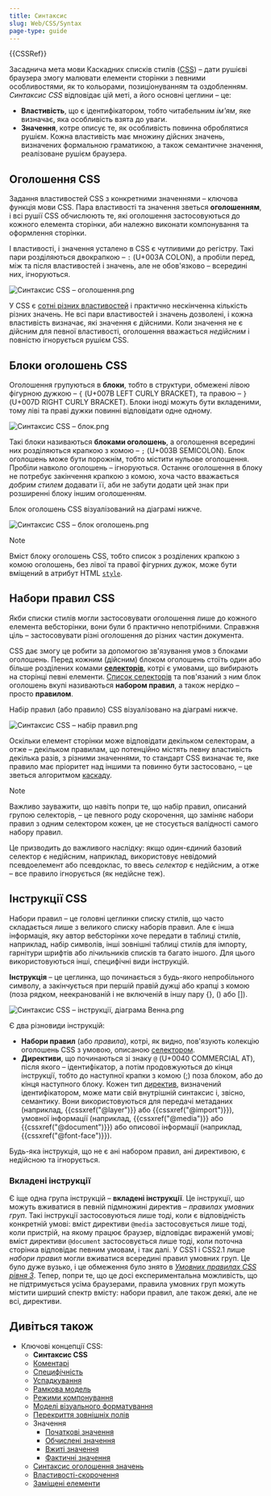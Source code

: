 ```yaml
---
title: Синтаксис
slug: Web/CSS/Syntax
page-type: guide
---
```


{{CSSRef}}

Засаднича мета мови Каскадних списків стилів ([CSS](/uk/docs/Web/CSS)) – дати рушієві браузера змогу малювати елементи сторінки з певними особливостями, як то кольорами, позиціонуванням та оздобленням. _Синтаксис CSS_ відповідає цій меті, а його основні цеглини – це:

- **Властивість**, що є ідентифікатором, тобто читабельним _ім'ям_, яке визначає, яка особливість взята до уваги.
- **Значення**, котре описує те, як особливість повинна оброблятися рушієм. Кожна властивість має множину дійсних значень, визначених формальною граматикою, а також семантичне значення, реалізоване рушієм браузера.

## Оголошення CSS

Задання властивостей CSS з конкретними значеннями – ключова функція мови CSS. Пара властивості та значення зветься **оголошенням**, і всі рушії CSS обчислюють те, які оголошення застосовуються до кожного елемента сторінки, аби належно виконати компонування та оформлення сторінки.

І властивості, і значення усталено в CSS є чутливими до регістру. Такі пари розділяються двокрапкою – `:` (U+003A COLON), а пробіли перед, між та після властивостей і значень, але не обов'язково – всередині них, ігноруються.

![Синтаксис CSS – оголошення.png](css_syntax_-_declaration.png)

У CSS є [сотні різних властивостей](/uk/docs/Web/CSS/Reference) і практично нескінченна кількість різних значень. Не всі пари властивостей і значень дозволені, і кожна властивість визначає, які значення є дійсними. Коли значення не є дійсним для певної властивості, оголошення вважається _недійсним_ і повністю ігнорується рушієм CSS.

## Блоки оголошень CSS

Оголошення групуються в **блоки**, тобто в структури, обмежені лівою фігурною дужкою – `{` (U+007B LEFT CURLY BRACKET), та правою – `}` (U+007D RIGHT CURLY BRACKET). Блоки іноді можуть бути вкладеними, тому ліві та праві дужки повинні відповідати одне одному.

![Синтаксис CSS – блок.png](css_syntax_-_block.png)

Такі блоки називаються **блоками оголошень**, а оголошення всередині них розділяються крапкою з комою – `;` (U+003B SEMICOLON). Блок оголошень може бути порожнім, тобто містити нульове оголошення. Пробіли навколо оголошень – ігноруються. Останнє оголошення в блоку не потребує закінчення крапкою з комою, хоча часто вважається _добрим стилем_ додавати її, аби не забути додати цей знак при розширенні блоку іншим оголошенням.

Блок оголошень CSS візуалізований на діаграмі нижче.

![Синтаксис CSS – блок оголошень.png](declaration-block.png)

> [!NOTE]
> Вміст блоку оголошень CSS, тобто список з розділених крапкою з комою оголошень, без лівої та правої фігурних дужок, може бути вміщений в атрибут HTML [`style`](/uk/docs/Web/HTML/Global_attributes/style).

## Набори правил CSS

Якби списки стилів могли застосовувати оголошення лише до кожного елемента вебсторінки, вони були б практично непотрібними. Справжня ціль – застосовувати різні оголошення до різних частин документа.

CSS дає змогу це робити за допомогою зв'язування умов з блоками оголошень. Перед кожним (дійсним) блоком оголошень стоїть один або більше розділених комами [**селекторів**](/uk/docs/Web/CSS/CSS_selectors), котрі є умовами, що вибирають на сторінці певні елементи. [Список селекторів](/uk/docs/Web/CSS/Selector_list) та пов'язаний з ним блок оголошень вкупі називаються **набором правил**, а також нерідко – просто **правилом**.

Набір правил (або правило) CSS візуалізовано на діаграмі нижче.

![Синтаксис CSS – набір правил.png](ruleset.png)

Оскільки елемент сторінки може відповідати декільком селекторам, а отже – декільком правилам, що потенційно містять певну властивість декілька разів, з різними значеннями, то стандарт CSS визначає те, яке правило має пріоритет над іншими та повинно бути застосовано, – це зветься алгоритмом [каскаду](/uk/docs/Learn/CSS/Building_blocks/Cascade_and_inheritance).

> [!NOTE]
> Важливо зауважити, що навіть попри те, що набір правил, описаний групою селекторів, – це певного роду скорочення, що заміняє набори правил з одним селектором кожен, це не стосується валідності самого набору правил.
>
> Це призводить до важливого наслідку: якщо один-єдиний базовий селектор є недійсним, наприклад, використовує невідомий псевдоелемент або псевдоклас, то ввесь _селектор_ є недійсним, а отже – все правило ігнорується (як недійсне теж).

## Інструкції CSS

Набори правил – це головні цеглинки списку стилів, що часто складається лише з великого списку наборів правил. Але є інша інформація, яку автор вебсторінки хоче передати в таблиці стилів, наприклад, набір символів, інші зовнішні таблиці стилів для імпорту, гарнітури шрифтів або лічильників списків та багато іншого. Для цього використовуються інші, специфічні види інструкцій.

**Інструкція** – це цеглинка, що починається з будь-якого непробільного символу, а закінчується при першій правій дужці або крапці з комою (поза рядком, неекранованій і не включеній в іншу пару {}, () або \[]).

![Синтаксис CSS – інструкції, діаграма Венна.png](css_syntax_-_statements_venn_diag.png)

Є два різновиди інструкцій:

- **Набори правил** (або _правила_), котрі, як видно, пов'язують колекцію оголошень CSS з умовою, описаною [селектором](/uk/docs/Web/CSS/CSS_selectors).
- **Директиви**, що починаються зі знаку `@` (U+0040 COMMERCIAL AT), після якого – ідентифікатор, а потім продовжуються до кінця інструкції, тобто до наступної крапки з комою (;) поза блоком, або до кінця наступного блоку. Кожен тип [директив](/uk/docs/Web/CSS/At-rule), визначений ідентифікатором, може мати свій внутрішній синтаксис і, звісно, семантику. Вони використовуються для передачі метаданих (наприклад, {{cssxref("@layer")}} або {{cssxref("@import")}}), умовної інформації (наприклад, {{cssxref("@media")}} або {{cssxref("@document")}}) або описової інформації (наприклад, {{cssxref("@font-face")}}).

Будь-яка інструкція, що не є ані набором правил, ані директивою, є недійсною та ігнорується.

### Вкладені інструкції

Є іще одна група інструкцій – **вкладені інструкції**. Це інструкції, що можуть вживатися в певній підмножині директив – _правилах умовних груп_. Такі інструкції застосовуються лише тоді, коли є відповідність конкретній умові: вміст директиви `@media` застосовується лише тоді, коли пристрій, на якому працює браузер, відповідає вираженій умові; вміст директиви `@document` застосовується лише тоді, коли поточна сторінка відповідає певним умовам, і так далі. У CSS1 і CSS2.1 лише _набори правил_ могли вживатися всередині правил умовних груп. Це було дуже вузько, і це обмеження було знято в [_Умовних правилах CSS рівня 3_](/uk/docs/Web/CSS/CSS_conditional_rules). Тепер, попри те, що це досі експериментальна можливість, що не підтримується усіма браузерами, правила умовних груп можуть містити ширший спектр вмісту: набори правил, але також деякі, але не всі, директиви.

## Дивіться також

- Ключові концепції CSS:
  - **Синтаксис CSS**
  - [Коментарі](/uk/docs/Web/CSS/Comments)
  - [Специфічність](/uk/docs/Web/CSS/Specificity)
  - [Успадкування](/uk/docs/Web/CSS/Inheritance)
  - [Рамкова модель](/uk/docs/Web/CSS/CSS_box_model/Introduction_to_the_CSS_box_model)
  - [Режими компонування](/uk/docs/Web/CSS/Layout_mode)
  - [Моделі візуального форматування](/uk/docs/Web/CSS/Visual_formatting_model)
  - [Перекриття зовнішніх полів](/uk/docs/Web/CSS/CSS_box_model/Mastering_margin_collapsing)
  - Значення
    - [Початкові значення](/uk/docs/Web/CSS/initial_value)
    - [Обчислені значення](/uk/docs/Web/CSS/computed_value)
    - [Вжиті значення](/uk/docs/Web/CSS/used_value)
    - [Фактичні значення](/uk/docs/Web/CSS/actual_value)
  - [Синтаксис оголошення значень](/uk/docs/Web/CSS/Value_definition_syntax)
  - [Властивості-скорочення](/uk/docs/Web/CSS/Shorthand_properties)
  - [Заміщені елементи](/uk/docs/Web/CSS/Replaced_element)
